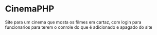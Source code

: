 # CinemaPHP
 Site para um cinema que mosta os filmes em cartaz, com login para funcionarios para terem o conrole do que é adicionado e apagado do site
